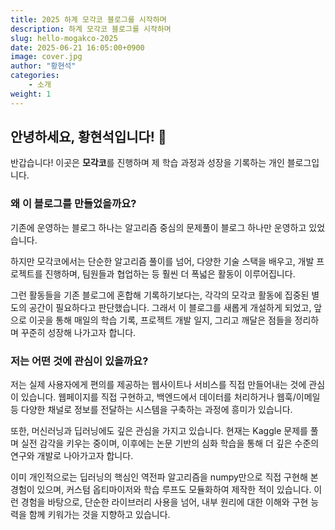 ```yaml
---
title: 2025 하계 모각코 블로그를 시작하며
description: 하계 모각코 블로그를 시작하며
slug: hello-mogakco-2025
date: 2025-06-21 16:05:00+0900
image: cover.jpg
author: "황현석"
categories:
    - 소개
weight: 1
---
```


## 안녕하세요, 황현석입니다! 🍥

반갑습니다! 이곳은 **모각코**를 진행하며 제 학습 과정과 성장을 기록하는 개인 블로그입니다.

### 왜 이 블로그를 만들었을까요?

기존에 운영하는 블로그 하나는 알고리즘 중심의 문제풀이 블로그 하나만 운영하고 있었습니다.

하지만 모각코에서는 단순한 알고리즘 풀이를 넘어, 다양한 기술 스택을 배우고, 개발 프로젝트를 진행하며, 팀원들과 협업하는 등 훨씬 더 폭넓은 활동이 이루어집니다.

그런 활동들을 기존 블로그에 혼합해 기록하기보다는, 각각의 모각코 활동에 집중된 별도의 공간이 필요하다고 판단했습니다. 그래서 이 블로그를 새롭게 개설하게 되었고, 앞으로 이곳을 통해 매일의 학습 기록, 프로젝트 개발 일지, 그리고 깨달은 점들을 정리하며 꾸준히 성장해 나가고자 합니다.

### 저는 어떤 것에 관심이 있을까요?

저는 실제 사용자에게 편의를 제공하는 웹사이트나 서비스를 직접 만들어내는 것에 관심이 있습니다. 웹페이지를 직접 구현하고, 백엔드에서 데이터를 처리하거나 웹훅/이메일 등 다양한 채널로 정보를 전달하는 시스템을 구축하는 과정에 흥미가 있습니다.

또한, 머신러닝과 딥러닝에도 깊은 관심을 가지고 있습니다. 현재는 Kaggle 문제를 풀며 실전 감각을 키우는 중이며, 이후에는 논문 기반의 심화 학습을 통해 더 깊은 수준의 연구와 개발로 나아가고자 합니다.

이미 개인적으로는 딥러닝의 핵심인 역전파 알고리즘을 numpy만으로 직접 구현해 본 경험이 있으며, 커스텀 옵티마이저와 학습 루프도 모듈화하여 제작한 적이 있습니다. 이런 경험을 바탕으로, 단순한 라이브러리 사용을 넘어, 내부 원리에 대한 이해와 구현 능력을 함께 키워가는 것을 지향하고 있습니다.
